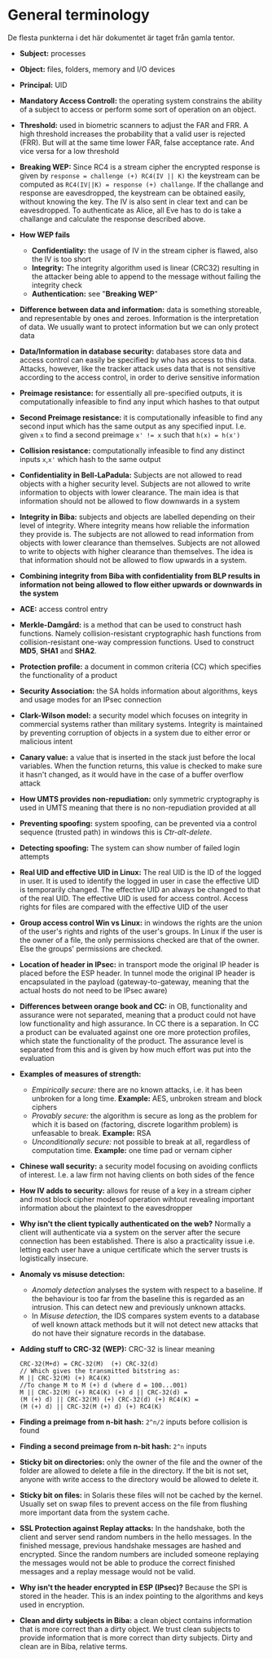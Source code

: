 General terminology
===================

De flesta punkterna i det här dokumentet är taget från gamla tentor.

* **Subject:** processes
* **Object:** files, folders, memory and I/O devices
* **Principal:** UID
* **Mandatory Access Controll:** the operating system constrains the ability of
  a subject to access or perform some sort of operation on an object. 
* **Threshold:** used in biometric scanners to adjust the FAR and FRR. A high
  threshold increases the probability that a valid user is rejected (FRR). But
  will at the same time lower FAR, false acceptance rate. And vice versa for a
  low threshold
* **Breaking WEP:** Since RC4 is a stream cipher the encrypted response is given
  by `response = challenge (+) RC4(IV || K)` the keystream can be computed as
  `RC4(IV||K) = response (+) challange`. If the challange and response are
  eavesdropped, the keystream can be obtained easily, without knowing the key.
  The IV is also sent in clear text and can be eavesdropped. To authenticate as
  Alice, all Eve has to do is take a challange and calculate the response
  described above.
* **How WEP fails**
  * **Confidentiality:** the usage of IV in the stream cipher is flawed, also
    the IV is too short
  * **Integrity:** The integrity algorithm used is linear (CRC32) resulting in
    the attacker being able to append to the message without failing the
    integrity check
  * **Authentication:** see "**Breaking WEP**"
* **Difference between data and information:** data is something storeable, and
  representable by ones and zeroes. Information is the interpretation of data.
  We usually want to protect information but we can only protect data
* **Data/Information in database security:** databases store data and access
  control can easily be specified by who has access to this data. Attacks,
  however, like the tracker attack uses data that is not sensitive according
  to the access control, in order to derive sensitive information
* **Preimage resistance:** for essentially all pre-specified outputs, it is
  computationally infeasible to find any input which hashes to that output
* **Second Preimage resistance:** it is computationally infeasible to find any
  second input which has the same output as any specified input. I.e. given `x`
  to find a second preimage `x' != x` such that `h(x) = h(x')`
* **Collision resistance:** computationally infeasible to find any distinct
  inputs `x`,`x'` which hash to the same output
* **Confidentiality in Bell-LaPadula:** Subjects are not allowed to read objects
  with a higher security level. Subjects are not allowed to write information to
  objects with lower clearance. The main idea is that information should not be
  allowed to flow downwards in a system
* **Integrity in Biba:** subjects and objects are labelled depending on their
  level of integrity. Where integrity means how reliable the information they
  provide is. The subjects are not allowed to read information from objects with
  lower clearance than themselves. Subjects are not allowed to write to objects
  with higher clearance than themselves. The idea is that information should not
  be allowed to flow upwards in a system.
* **Combining integrity from Biba with confidentiality from BLP results in
  information not being allowed to flow either upwards or downwards in the
  system**
* **ACE:** access control entry
* **Merkle-Damgård:** is a method that can be used to construct hash functions.
  Namely collision-resistant cryptographic hash functions from
  collision-resistant one-way compression functions. Used to construct **MD5**,
  **SHA1** and **SHA2**.
* **Protection profile:** a document in common criteria (CC) which specifies the
  functionality of a product
* **Security Association:** the SA holds information about algorithms, keys and
  usage modes for an IPsec connection
* **Clark-Wilson model:** a security model which focuses on integrity in
  commercial systems rather than military systems. Integrity is maintained by
  preventing corruption of objects in a system due to either error or malicious
  intent
* **Canary value:** a value that is inserted in the stack just before the local
  variables. When the function returns, this value is checked to make sure it
  hasn't changed, as it would have in the case of a buffer overflow attack
* **How UMTS provides non-repudiation:** only symmetric cryptography is used in
  UMTS meaning that there is no non-repudiation provided at all
* **Preventing spoofing:** system spoofing, can be prevented via a control
  sequence (trusted path) in windows this is *Ctr-alt-delete*.
* **Detecting spoofing:** The system can show number of failed login attempts
* **Real UID and effective UID in Linux:** The real UID is the ID of the logged
  in user. It is used to identify the logged in user in case the effective UID
  is temporarily changed. The effective UID an always be changed to that of the
  real UID. The effective UID is used for access control. Access rights for
  files are compared with the effective UID of the user
* **Group access control Win vs Linux:** in windows the rights are the union of
  the user's rights and rights of the user's groups. In Linux if the user is the
  owner of a file, the only permissions checked are that of the owner. Else the
  groups' permissions are checked.
* **Location of header in IPsec:** in transport mode the original IP header is
  placed before the ESP header. In tunnel mode the original IP header is
  encapsulated in the payload (gateway-to-gateway, meaning that the actual hosts
  do not need to be IPsec aware)
* **Differences between orange book and CC:** in OB, functionality and assurance
  were not separated, meaning that a product could not have low functionality
  and high assurance. In CC there is a separation. In CC a product can be
  evaluated against one ore more protection profiles, which state the
  functionality of the product. The assurance level is separated from this and
  is given by how much effort was put into the evaluation
* **Examples of measures of strength:**
  * *Empirically secure:* there are no known attacks, i.e. it has been unbroken
    for a long time. **Example:** AES, unbroken stream and
    block ciphers
  * *Provably secure:* the algorithm is secure as long as the problem for which
    it is based on (factoring, discrete logarithm problem) is unfeasable to
    break. **Example:** RSA
  * *Unconditionally secure:* not possible to break at all, regardless of
    computation time. **Example:** one time pad or vernam cipher
* **Chinese wall security:** a security model focusing on avoiding conflicts of
  interest. I.e. a law firm not having clients on both sides of the fence
* **How IV adds to security:** allows for reuse of a key in a stream cipher and
  most block cipher modesof operation wihtout revealing important information
  about the plaintext to the eavesdropper
* **Why isn't the client typically authenticated on the web?** Normally a client
  will authenticate via a system on the server after the secure connection has
  been established. There is also a practicality issue i.e. letting each user
  have a unique certificate which the server trusts is logistically insecure.
* **Anomaly vs misuse detection:**
  * *Anomaly detection* analyses the system with respect to a baseline. If the
    behaviour is too far from the baseline this is regarded as an intrusion.
    This can detect new and previously unknown attacks.
  * In *Misuse detection*, the IDS compares system events to a database of well
    known attack methods but it will not detect new attacks that do not have
    their signature records in the database.
* **Adding stuff to CRC-32 (WEP):** CRC-32 is linear meaning

  ```
  CRC-32(M+d) = CRC-32(M)  (+) CRC-32(d)
  // Which gives the transmitted bitstring as:
  M || CRC-32(M) (+) RC4(K)
  //To change M to M (+) d (where d = 100...001)
  M || CRC-32(M) (+) RC4(K) (+) d || CRC-32(d) =
  (M (+) d) || CRC-32(M) (+) CRC-32(d) (+) RC4(K) =
  (M (+) d) || CRC-32(M (+) d) (+) RC4(K)
  ```
* **Finding a preimage from n-bit hash:** `2^n/2` inputs before collision is
  found
* **Finding a second preimage from n-bit hash:** `2^n` inputs
* **Sticky bit on directories:** only the owner of the file and the owner of the
  folder are allowed to delete a file in the directory. If the bit is not set,
  anyone with write access to the directory would be allowed to delete it.
* **Sticky bit on files:** in Solaris these files will not be cached by the
  kernel. Usually set on swap files to prevent access on the file from flushing
  more important data from the system cache.
* **SSL Protection against Replay attacks:** In the handshake, both the client
  and server send random numbers in the hello messages. In the finished message,
  previous handshake messages are hashed and encrypted. Since the random numbers
  are included someone replaying the messages would not be able to produce the
  correct finished messages and a replay message would not be valid.
* **Why isn't the header encrypted in ESP (IPsec)?** Because the SPI is stored
  in the header. This is an index pointing to the algorithms and keys used in
  encryption.
* **Clean and dirty subjects in Biba:** a clean object contains information that
  is more correct than a dirty object. We trust clean subjects to provide
  information that is more correct than dirty subjects. Dirty and clean are in
  Biba, relative terms.
